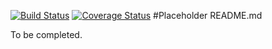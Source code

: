 [![Build Status](https://travis-ci.org/Datsy/datsy-api.png?branch=master)](https://travis-ci.org/Datsy/datsy-api) [![Coverage Status](https://coveralls.io/repos/Datsy/datsy-api/badge.png)](https://coveralls.io/r/Datsy/datsy-api)
#Placeholder README.md

To be completed.
